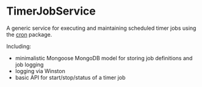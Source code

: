 # TimerJobService

A generic service for executing and maintaining scheduled timer jobs using the [cron](https://npmjs.com/package/cron) package.

Including:
- minimalistic Mongoose MongoDB model for storing job definitions and job logging
- logging via Winston
- basic API for start/stop/status of a timer job